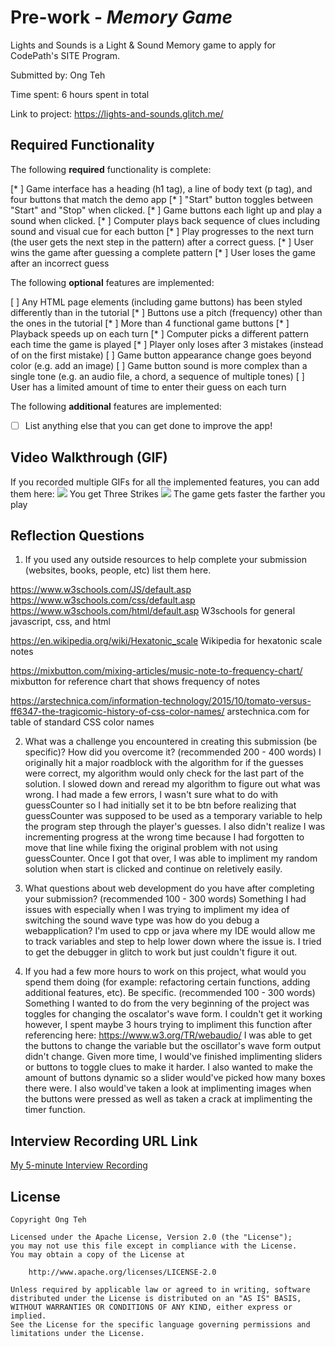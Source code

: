 # Pre-work - *Memory Game*

Lights and Sounds is a Light & Sound Memory game to apply for CodePath's SITE Program. 

Submitted by: Ong Teh

Time spent: 6 hours spent in total

Link to project: https://lights-and-sounds.glitch.me/

## Required Functionality

The following **required** functionality is complete:

[* ] Game interface has a heading (h1 tag), a line of body text (p tag), and four buttons that match the demo app
[* ] "Start" button toggles between "Start" and "Stop" when clicked. 
[* ] Game buttons each light up and play a sound when clicked. 
[* ] Computer plays back sequence of clues including sound and visual cue for each button
[* ] Play progresses to the next turn (the user gets the next step in the pattern) after a correct guess. 
[* ] User wins the game after guessing a complete pattern
[* ] User loses the game after an incorrect guess

The following **optional** features are implemented:

[ ] Any HTML page elements (including game buttons) has been styled differently than in the tutorial
[* ] Buttons use a pitch (frequency) other than the ones in the tutorial
[* ] More than 4 functional game buttons
[* ] Playback speeds up on each turn
[* ] Computer picks a different pattern each time the game is played
[* ] Player only loses after 3 mistakes (instead of on the first mistake)
[ ] Game button appearance change goes beyond color (e.g. add an image)
[ ] Game button sound is more complex than a single tone (e.g. an audio file, a chord, a sequence of multiple tones)
[ ] User has a limited amount of time to enter their guess on each turn

The following **additional** features are implemented:

- [ ] List anything else that you can get done to improve the app!

## Video Walkthrough (GIF)

If you recorded multiple GIFs for all the implemented features, you can add them here:
![](https://cdn.glitch.global/dfb534eb-f3c4-4de3-8541-22643e8a28a6/ThreeStrikes.gif?v=1648879250993)
You get Three Strikes
![](https://cdn.glitch.global/dfb534eb-f3c4-4de3-8541-22643e8a28a6/faster.gif?v=1648879310146)
The game gets faster the farther you play

## Reflection Questions
1. If you used any outside resources to help complete your submission (websites, books, people, etc) list them here. 

https://www.w3schools.com/JS/default.asp
https://www.w3schools.com/css/default.asp
https://www.w3schools.com/html/default.asp
W3schools for general javascript, css, and html

https://en.wikipedia.org/wiki/Hexatonic_scale
Wikipedia for hexatonic scale notes

https://mixbutton.com/mixing-articles/music-note-to-frequency-chart/
mixbutton for reference chart that shows frequency of notes

https://arstechnica.com/information-technology/2015/10/tomato-versus-ff6347-the-tragicomic-history-of-css-color-names/
arstechnica.com for table of standard CSS color names

2. What was a challenge you encountered in creating this submission (be specific)? How did you overcome it? (recommended 200 - 400 words) 
I originally hit a major roadblock with the algorithm for if the guesses were correct, my algorithm would
only check for the last part of the solution.  I slowed down and reread my algorithm to figure out what 
was wrong.  I had made a few errors, I wasn't sure what to do with guessCounter so I had initially set it
to be btn before realizing that guessCounter was supposed to be used as a temporary variable to help the 
program step through the player's guesses.  I also didn't realize I was incrementing progress at the wrong
time because I had forgotten to move that line while fixing the original problem with not using guessCounter.
Once I got that over, I was able to impliment my random solution when start is clicked and continue on 
reletively easily.

3. What questions about web development do you have after completing your submission? (recommended 100 - 300 words) 
Something I had issues with especially when I was trying to impliment my idea of switching the sound wave
type was how do you debug a webapplication?  I'm used to cpp or java where my IDE would allow me to track
variables and step to help lower down where the issue is.  I tried to get the debugger in glitch to work
but just couldn't figure it out.

4. If you had a few more hours to work on this project, what would you spend them doing (for example: refactoring certain functions, adding additional features, etc). Be specific. (recommended 100 - 300 words) 
Something I wanted to do from the very beginning of the project was toggles for changing the oscalator's
wave form.  I couldn't get it working however, I spent maybe 3 hours trying to impliment this function 
after referencing here: https://www.w3.org/TR/webaudio/
I was able to get the buttons to change the variable but the oscillator's wave form output didn't change.
Given more time, I would've finished implimenting sliders or buttons to toggle clues to make it harder. 
I also wanted to make the amount of buttons dynamic so a slider would've picked how many boxes there were.
I also would've taken a look at implimenting images when the buttons were pressed as well as taken a crack
at implimenting the timer function.



## Interview Recording URL Link

[My 5-minute Interview Recording](https://cdn.glitch.me/dfb534eb-f3c4-4de3-8541-22643e8a28a6/WIN_20220401_23_30_02_Pro.mp4?v=1648882492044)


## License

    Copyright Ong Teh

    Licensed under the Apache License, Version 2.0 (the "License");
    you may not use this file except in compliance with the License.
    You may obtain a copy of the License at

        http://www.apache.org/licenses/LICENSE-2.0

    Unless required by applicable law or agreed to in writing, software
    distributed under the License is distributed on an "AS IS" BASIS,
    WITHOUT WARRANTIES OR CONDITIONS OF ANY KIND, either express or implied.
    See the License for the specific language governing permissions and
    limitations under the License.